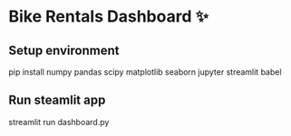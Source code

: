 # Bike Rentals Dashboard :sparkles:

## Setup environment
pip install numpy pandas scipy matplotlib seaborn jupyter streamlit babel

## Run steamlit app
streamlit run dashboard.py

